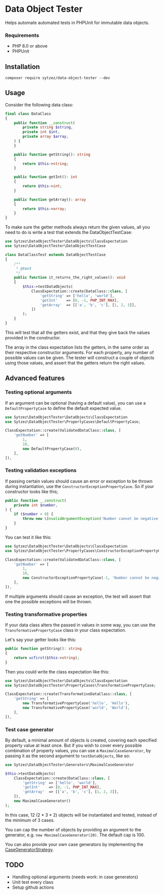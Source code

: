 # Data Object Tester

Helps automate automated tests in PHPUnit for immutable data objects.

### Requirements

- PHP 8.0 or above
- PHPUnit

## Installation

`composer require sytzez/data-object-tester --dev`

## Usage

Consider the following data class:

```php
final class DataClass
{
    public function __construct(
        private string $string,
        private int $int,
        private array $array,
    ) {
    }

    public function getString(): string
    {
        return $this->string;
    }

    public function getInt(): int
    {
        return $this->int;
    }

    public function getArray(): array
    {
        return $this->array;
    }
}
```

To make sure the getter methods always return the given values, all you need to do is write a test that extends the DataObjectTestCase:

```php
use Sytzez\DataObjectTester\DataObjects\ClassExpectation
use Sytzez\DataObjectTester\DataObjectTestCase

class DataClassTest extends DataObjectTestCase
{
    /**
     * @test
     */
    public function it_returns_the_right_values(): void
    {
        $this->testDataObjects(
            ClassExpectation::create(DataClass::class, [
                'getString' => ['hello', 'world'],
                'getInt'    => [0, -1, PHP_INT_MAX],
                'getArray'  => [['a', 'b', 'c'], [1, 2, 3]],
            ])
        );
    }
}
```

This will test that all the getters exist, and that they give back the values provided in the constructor.

The array in the class expectation lists the getters, in the same order as their respective constructor arguments.
For each property, any number of possible values can be given. 
The tester will construct a couple of objects using those values, and assert that the getters return the right values.

## Advanced features

### Testing optional arguments

If an argument can be optional (having a default value), you can use a `DefaultPropertyCase` to define the default expected value.

```php
use Sytzez\DataObjectTester\DataObjects\ClassExpectation
use Sytzez\DataObjectTester\PropertyCases\DefaultPropertyCase;

ClassExpectation::create(ValidatedDataClass::class, [
    'getNumber' => [
        1, 
        10,
        new DefaultPropertyCase(0),
    ],
]),
```

### Testing validation exceptions

If passing certain values should cause an error or exception to be thrown during instantiation,
use the `ConstructorExceptionPropertyCase`. So if your constructor looks like this;

```php
public function __construct(
    private int $number,
) {
    if ($number < 0) {
        throw new \InvalidArgumentException('Number cannot be negative');
    }
}
```

You can test it like this:

```php
use Sytzez\DataObjectTester\DataObjects\ClassExpectation
use Sytzez\DataObjectTester\PropertyCases\ConstructorExceptionPropertyCase;

ClassExpectation::create(ValidatedDataClass::class, [
    'getNumber' => [
        1, 
        10,
        new ConstructorExceptionPropertyCase(-1, 'Number cannot be negative'),
    ],
]),
```

If multiple arguments should cause an exception, the test will assert that one the possible exceptions will be thrown.

### Testing transformative properties

If your data class alters the passed in values in some way, you can use the `TransformativePropertyCase` class in your class expectation.

Let's say your getter looks like this:

```php
public function getString(): string
{
    return ucfirst($this->string);
}
```

Then you could write the class expectation like this:

```php
use Sytzez\DataObjectTester\DataObjects\ClassExpectation
use Sytzez\DataObjectTester\PropertyCases\TransformativePropertyCase;

ClassExpectation::create(TransformativeDataClass::class, [
    'getString' => [
        new TransformativePropertyCase('hello', 'Hello'),
        new TransformativePropertyCase('world', 'World'),
    ],
]),
```

### Test case generator

By default, a minimal amount of objects is created, covering each specified property value at least once.
But if you wish to cover every possible combination of property values, you can use a `MaximalCaseGenerator`,
by passing it as the second argument to `testDataObjects`, like so:

```php
use Sytzez\DataObjectTester\Generators\MaximalCaseGenerator

$this->testDataObjects(
    ClassExpectation::create(DataClass::class, [
        'getString' => ['hello', 'world'],
        'getInt'    => [0, -1, PHP_INT_MAX],
        'getArray'  => [['a', 'b', 'c'], [1, 2, 3]],
    ]),
    new MaximalCaseGenerator()
);
```

In this case, 12 (2 * 3 * 2) objects will be instantiated and tested, instead of the minimum of 3 cases.

You can cap the number of objects by providing an argument to the generator, e.g. `new MaximalCaseGenerator(20)`.
The default cap is 100.

You can also provide your own case generators by implementing the [CaseGeneratorStrategy](src/Contracts/Generators/CaseGeneratorStrategy.php).



## TODO

- Handling optional arguments (needs work: in case generators)
- Unit test every class
- Setup github actions

